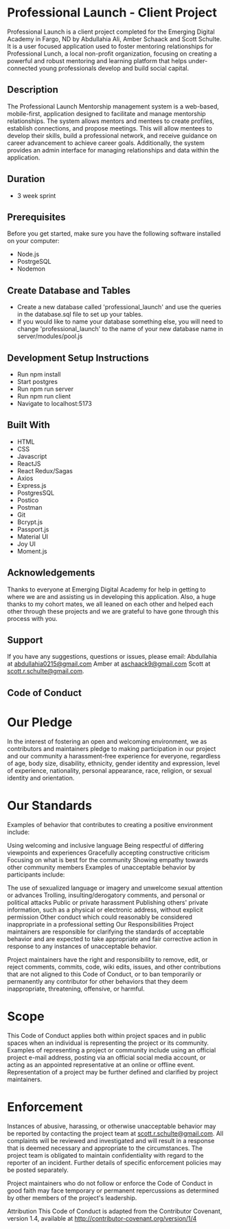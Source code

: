 # Professional Launch - Client Project

Professional Launch is a client project completed for the Emerging Digital Academy in Fargo, ND by Abdullahia Ali, Amber Schaack and Scott Schulte. It is a user focused application used to foster mentoring relationships for Professional Lunch, a local non-profit organization, focusing on creating a powerful and robust mentoring and learning platform that helps under-connected young professionals develop and build social capital. 

## Description

The Professional Launch Mentorship management system is a web-based, mobile-first, application designed to facilitate and manage mentorship relationships. The system allows mentors and mentees to create profiles, establish connections, and propose meetings. This will allow mentees to develop their skills, build a professional network, and receive guidance on career advancement to achieve career goals. Additionally, the system provides an admin interface for managing relationships and data within the application. 

## Duration

- 3 week sprint

## Prerequisites

Before you get started, make sure you have the following software installed on your computer:

- Node.js
- PostrgeSQL
- Nodemon

## Create Database and Tables

- Create a new database called 'professional_launch' and use the queries in the database.sql file to set up your tables.
- If you would like to name your database something else, you will need to change 'professional_launch' to the name of your new database name in server/modules/pool.js

## Development Setup Instructions

- Run npm install
- Start postgres
- Run npm run server
- Run npm run client
- Navigate to localhost:5173

## Built With
- HTML
- CSS
- Javascript
- ReactJS
- React Redux/Sagas
- Axios
- Express.js
- PostgresSQL
- Postico
- Postman
- Git
- Bcrypt.js
- Passport.js
- Material UI
- Joy UI
- Moment.js

## Acknowledgements

Thanks to everyone at Emerging Digital Academy for help in getting to where we are and assisting us in developing this application. Also, a huge thanks to my cohort mates, we all leaned on each other and helped each other through these projects and we are grateful to have gone through this process with you.

## Support
If you have any suggestions, questions or issues, please email:
Abdullahia at abdullahia0215@gmail.com
Amber at aschaack9@gmail.com
Scott at scott.r.schulte@gmail.com.

## Code of Conduct

# Our Pledge
In the interest of fostering an open and welcoming environment, we as contributors and maintainers pledge to making participation in our project and our community a harassment-free experience for everyone, regardless of age, body size, disability, ethnicity, gender identity and expression, level of experience, nationality, personal appearance, race, religion, or sexual identity and orientation.

# Our Standards
Examples of behavior that contributes to creating a positive environment include:

Using welcoming and inclusive language
Being respectful of differing viewpoints and experiences
Gracefully accepting constructive criticism
Focusing on what is best for the community
Showing empathy towards other community members
Examples of unacceptable behavior by participants include:

The use of sexualized language or imagery and unwelcome sexual attention or advances
Trolling, insulting/derogatory comments, and personal or political attacks
Public or private harassment
Publishing others' private information, such as a physical or electronic address, without explicit permission
Other conduct which could reasonably be considered inappropriate in a professional setting
Our Responsibilities
Project maintainers are responsible for clarifying the standards of acceptable behavior and are expected to take appropriate and fair corrective action in response to any instances of unacceptable behavior.

Project maintainers have the right and responsibility to remove, edit, or reject comments, commits, code, wiki edits, issues, and other contributions that are not aligned to this Code of Conduct, or to ban temporarily or permanently any contributor for other behaviors that they deem inappropriate, threatening, offensive, or harmful.

# Scope
This Code of Conduct applies both within project spaces and in public spaces when an individual is representing the project or its community. Examples of representing a project or community include using an official project e-mail address, posting via an official social media account, or acting as an appointed representative at an online or offline event. Representation of a project may be further defined and clarified by project maintainers.

# Enforcement
Instances of abusive, harassing, or otherwise unacceptable behavior may be reported by contacting the project team at scott.r.schulte@gmail.com. All complaints will be reviewed and investigated and will result in a response that is deemed necessary and appropriate to the circumstances. The project team is obligated to maintain confidentiality with regard to the reporter of an incident. Further details of specific enforcement policies may be posted separately.

Project maintainers who do not follow or enforce the Code of Conduct in good faith may face temporary or permanent repercussions as determined by other members of the project's leadership.

Attribution
This Code of Conduct is adapted from the Contributor Covenant, version 1.4, available at http://contributor-covenant.org/version/1/4
